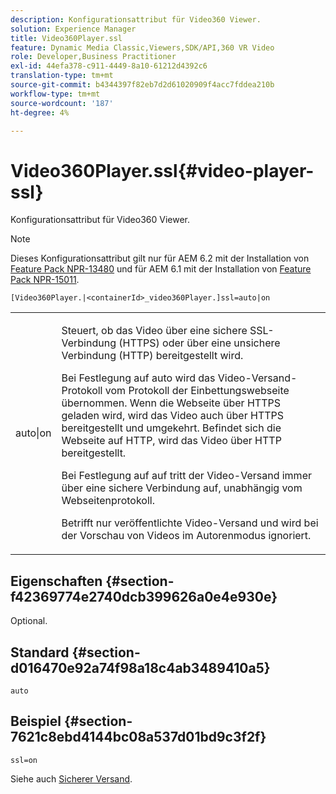 ```yaml
---
description: Konfigurationsattribut für Video360 Viewer.
solution: Experience Manager
title: Video360Player.ssl
feature: Dynamic Media Classic,Viewers,SDK/API,360 VR Video
role: Developer,Business Practitioner
exl-id: 44efa378-c911-4449-8a10-61212d4392c6
translation-type: tm+mt
source-git-commit: b4344397f82eb7d2d61020909f4acc7fddea210b
workflow-type: tm+mt
source-wordcount: '187'
ht-degree: 4%

---
```


# Video360Player.ssl{#video-player-ssl}

Konfigurationsattribut für Video360 Viewer.

>[!NOTE]
>
>Dieses Konfigurationsattribut gilt nur für AEM 6.2 mit der Installation von [Feature Pack NPR-13480](https://www.adobeaemcloud.com/content/marketplace/marketplaceProxy.html?packagePath=/content/companies/public/adobe/packages/cq620/featurepack/cq-6.2.0-featurepack-13480) und für AEM 6.1 mit der Installation von [Feature Pack NPR-15011](https://www.adobeaemcloud.com/content/marketplace/marketplaceProxy.html?packagePath=/content/companies/public/adobe/packages/cq610/featurepack/cq-6.1.0-featurepack-15011).

`[Video360Player.|<containerId>_video360Player.]ssl=auto|on`

<table id="table_C616483932C2482CA9794DDD7313FD7C"> 
 <tbody> 
  <tr> 
   <td colname="col1"> <p> <span class="codeph"> auto|on</span> </p> </td> 
   <td colname="col2"> <p> Steuert, ob das Video über eine sichere SSL-Verbindung (HTTPS) oder über eine unsichere Verbindung (HTTP) bereitgestellt wird. </p> <p>Bei Festlegung auf <span class="codeph"> auto</span> wird das Video-Versand-Protokoll vom Protokoll der Einbettungswebseite übernommen. Wenn die Webseite über HTTPS geladen wird, wird das Video auch über HTTPS bereitgestellt und umgekehrt. Befindet sich die Webseite auf HTTP, wird das Video über HTTP bereitgestellt. </p> <p>Bei Festlegung auf <span class="codeph"> auf</span> tritt der Video-Versand immer über eine sichere Verbindung auf, unabhängig vom Webseitenprotokoll. </p> <p>Betrifft nur veröffentlichte Video-Versand und wird bei der Vorschau von Videos im Autorenmodus ignoriert. </p> </td> 
  </tr> 
 </tbody> 
</table>

## Eigenschaften {#section-f42369774e2740dcb399626a0e4e930e}

Optional.

## Standard {#section-d016470e92a74f98a18c4ab3489410a5}

`auto`

## Beispiel {#section-7621c8ebd4144bc08a537d01bd9c3f2f}

```
ssl=on
```

<!--<a id="section_5943AC73316749C68761FF7F74DA7547"></a>-->

Siehe auch [Sicherer Versand](../../../c-html5-aem-asset-viewers/c-html5-aem-video360/c-html5-aem-video360-securevideodelivery.md#concept-13f66fdd4a52494aa516cd0f36fdac27).
